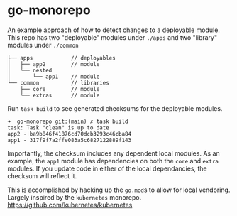 # go-monorepo

An example approach of how to detect changes to a deployable module. This repo has two "deployable" modules under `./apps` and two "library" modules under `./common`
```
├── apps            // deployables
│   ├── app2        // module
│   └── nested
│       └── app1    // module
└── common          // libraries
    ├── core        // module
    └── extras      // module
```

Run `task build` to see generated checksums for the deployable modules.
```
➜  go-monorepo git:(main) ✗ task build
task: Task "clean" is up to date
app2 - ba9b846f41876cd70dcb3293c46cba84
app1 - 317f9f7a2ffe083a5c6827122889f143
```

Importantly, the checksum includes any dependent local modules. As an example, the `app1` module has dependencies on both the `core` and `extra` modules. If you update code in either of the local dependancies, the checksum will reflect it.

This is accomplished by hacking up the `go.mod`s to allow for local vendoring. Largely inspired by the `kubernetes` monorepo. https://github.com/kubernetes/kubernetes
